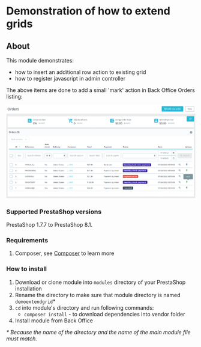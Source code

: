 # Demonstration of how to extend grids

## About

This module demonstrates:
 * how to insert an additional row action to existing grid
 * how to register javascript in admin controller

The above items are done to add a small 'mark' action in Back Office Orders listing:

![Extend Grid Screenshot](extend_grid_screenshot.png)

### Supported PrestaShop versions

PrestaShop 1.7.7 to PrestaShop 8.1.
 
### Requirements
 
  1. Composer, see [Composer](https://getcomposer.org/) to learn more
 
### How to install
 
  1. Download or clone module into `modules` directory of your PrestaShop installation
  2. Rename the directory to make sure that module directory is named `demoextendgrid`*
  3. `cd` into module's directory and run following commands:
      - `composer install` - to download dependencies into vendor folder
  4. Install module from Back Office
 
_* Because the name of the directory and the name of the main module file must match._



